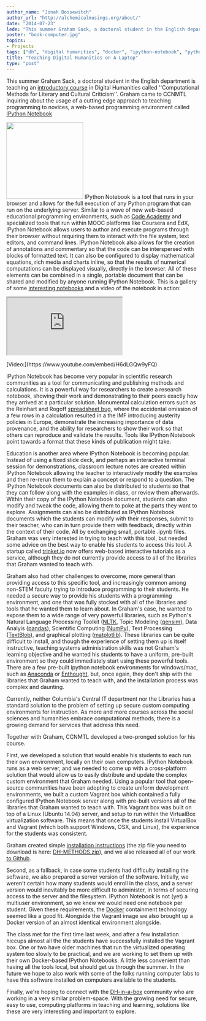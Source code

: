 ```yaml
---
author_name: "Jonah Bossewitch"
author_url: "http://alchemicalmusings.org/about/"
date: "2014-07-23"
lede: "This summer Graham Sack, a doctoral student in the English department is teaching an introductory course in Digital Humanities called ''Computational Methods for Literary and Cultural Criticism''. Together with CCNMTL, Graham developed a cutting edge approach, using a web-based programming environment called IPython Notebook, to teach programming to novices."
poster: "book-computer.jpg"
topics: 
- Projects
tags: ["dh", "digital humanities", "docker", "ipython-notebook", "python", "vagrant"]
title: "Teaching Digital Humanities on A Laptop"
type: "post"
---
```


This summer Graham Sack, a doctoral student in the English department is teaching an [introductory course](http://www.columbia.edu/cu/bulletin/uwb/subj/ENGL/S3024-20142-001/) in Digital Humanities called ''Computational Methods for Literary and Cultural Criticism''. Graham came to CCNMTL inquiring about the usage of a cutting edge approach to teaching programming to novices, a web-based programming environment called [IPython Notebook](http://ipython.org/notebook.html)

<img alt="" src="/img/assets/467px-DH_Computational_Methods.jpg" class="pull-right" style="width: 200px;" /> IPython Notebook is a tool that runs in your browser and allows for the full execution of any Python program that can run on the underlying server. Similar to a wave of new web-based educational programming environments, such as [Code Academy](http://www.codecademy.com) and specialized tools that run within MOOC  platforms like Coursera and EdX, IPython Notebook allows users to author and execute programs through their browser without requiring them to interact with the file system, text editors, and command lines. IPython Notebook also allows for the creation of annotations and commentary so that the code can be interspersed with blocks of formatted text. It can also be configured to display mathematical equations, rich media and charts inline, so that the results of numerical computations can be displayed visually, directly in the browser. All of these elements can be combined in a single, portable document that can be shared and modified by anyone running IPython Notebook. This is a gallery of some [interesting notebooks](https://github.com/ipython/ipython/wiki/A-gallery-of-interesting-IPython-Notebooks#introductory-tutorials) and a video of the notebook in action:

<div class="video-display embed-responsive embed-responsive-16by9"><iframe class="embed-responsive-item" src="https://www.youtube.com/embed/H6dLGQw9yFQ" allowfullscreen></iframe></div><p class="visible-print-block">[Video:](https://www.youtube.com/embed/H6dLGQw9yFQ)</p>

IPython Notebook has become very popular in scientific research communities as a tool for communicating and publishing methods and calculations. It is a powerful way for researchers to create a research notebook, showing their work and demonstrating to their peers exactly how they arrived at a particular solution. Monumental calculation errors such as the Reinhart and Rogoff [spreadsheet bug](http://www.theguardian.com/politics/2013/apr/18/uncovered-error-george-osborne-austerity), where the accidental omission of a few rows in a calculation resulted in a the IMF introducing austerity policies in Europe, demonstrate the increasing importance of data provenance, and the ability for researchers to show their work so that others can reproduce and validate the results. Tools like IPython Notebook point towards a format that these kinds of publication might take.

Education is another area where IPython Notebook is becoming popular. Instead of using a fixed slide deck, and perhaps an interactive terminal session for demonstrations, classroom lecture notes are created within IPython Notebook allowing the teacher to interactively modify the examples and then re-rerun them to explain a concept or respond to a question. The IPython Notebook documents can also be distributed to students so that they can follow along with the examples in class, or review them afterwards. Within their copy of the IPython Notebook document, students can also modify and tweak the code, allowing them to poke at the parts they want to explore. Assignments can also be distributed as IPython Notebook documents which the students can modify with their responses, submit to their teacher, who can in turn provide them with feedback, directly within the context of their code. All by exchanging small, portable .ipynb files. Graham was very interested in trying to teach with this tool, but needed some advice on the best way to enable his students to access this tool. A startup called [trinket.io](https://trinket.io/) now offers web-based interactive tutorials as a service, although they do not currently provide access to all of the libraries that Graham wanted to teach with.

Graham also had other challenges to overcome, more general than providing access to this specific tool, and increasingly common among non-STEM faculty trying to introduce programming to their students. He needed a secure way to provide his students with a programming environment, and one that was fully stocked with all of the libraries and tools that he wanted them to learn about. In Graham's case, he wanted to expose them to a wide range of very powerful libraries, such as Python's Natural Language Processing Toolkit ([NLTK](http://www.nltk.org/), Topic Modeling ([gensim](http://radimrehurek.com/gensim/)), Data Analyis ([pandas](http://pandas.pydata.org/)), Scientific Computing ([NumPy](http://www.numpy.org/)), Text Processing ([TextBlob](http://textblob.readthedocs.org/en/dev/)), and graphical plotting ([matplotlib](http://matplotlib.org/)). These libraries can be quite difficult to install, and though the experience of setting them up is itself instructive, teaching systems administration skills was not Graham's learning objective and he wanted his students to have a uniform, pre-built environment so they could immediately start using these powerful tools. There are a few pre-built ipython notebook environments for windows/mac, such as [Anaconda](http://docs.continuum.io/anaconda/pkg-docs.html) or [Enthought](https://www.enthought.com/products/epd/free/), but, once again, they don't ship with the libraries that Graham wanted to teach with, and the installation process was complex and daunting.

Currently, neither Columbia's Central IT department nor the Libraries has a standard solution to the problem of setting up secure custom computing environments for instruction. As more and more courses across the social sciences and humanities embrace computational methods, there is a growing demand for services that address this need.

Together with Graham, CCNMTL developed a two-pronged solution for his course.

First, we developed a solution that would enable his students to each run their own environment, locally on their own computers. IPython Notebook runs as a web server, and we needed to come up with a cross-platform solution that would allow us to easily distribute and update the complex custom environment that Graham needed. Using a popular tool that open-source communities have been adopting to create uniform development environments, we built a custom Vagrant box which contained a fully configured IPython Notebook server along with pre-built versions all of the libraries that Graham wanted to teach with. This Vagrant box was built on top of a Linux (Ubuntu 14.04) server, and setup to run within the VirtualBox virtualization software. This means that once the students install VirtualBox and Vagrant (which both support Windows, OSX, and Linux), the experience for the students was consistent.

Graham created simple [installation instructions](http://ccnmtl.columbia.edu/compiled/Simplified-IPython-Installation-V2.pdf) (the zip file you need to download is here: [DH-METHODS.zip](http://ccnmtl.columbia.edu/compiled/DH-METHODS.zip)), and we also released all of our work [to Github](https://github.com/ccnmtl/ipython-notebook).

Second, as a fallback, in case some students had difficulty installing the software, we also prepared a server version of the software. Initially, we weren't certain how many students would enroll in the class, and a server version would inevitably be more difficult to administer, in terms of securing access to the server and the filesystem. IPython Notebook is not (yet) a multiuser environment, so we knew we would need one notebook per student. Given these requirements, the [Docker](http://docker.com/) containment technology seemed like a good fit. Alongside the Vagrant image we also brought up a Docker version of an almost identical environment alongside.

The class met for the first time last week, and after a few installation hiccups almost all the the students have successfully installed the Vagrant box. One or two have older machines that run the virtualized operating system too slowly to be practical, and we are working to set them up with their own Docker-based IPython Notebooks. A little less convenient than having all the tools local, but should get us through the summer. In the future we hope to also work with some of the folks running computer labs to have this software installed on computers available to the students.

Finally, we're hoping to connect with the [DH-in-a-box](http://dhbox.org/) community who are working in a very similar problem-space.  With the growing need for secure, easy to use, computing platforms in teaching and learning, solutions like these are very interesting and important to explore. 
